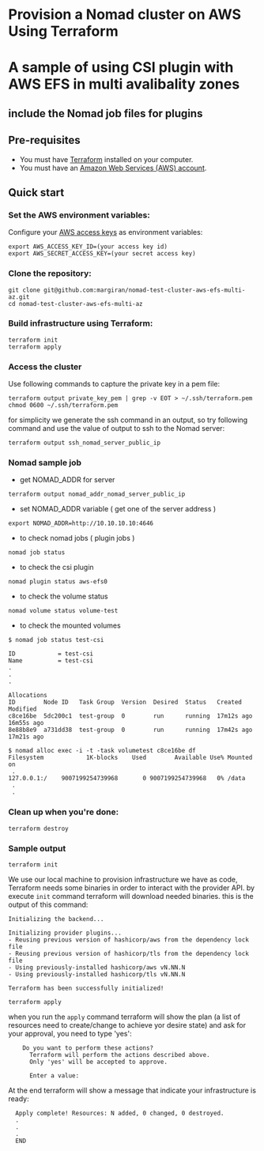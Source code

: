# Provision a Nomad cluster on AWS Using Terraform
# A sample of using CSI plugin with AWS EFS in multi avalibality zones
## include the Nomad job files for plugins 

## Pre-requisites

* You must have [Terraform](https://www.terraform.io/downloads) installed on your computer. 
* You must have an [Amazon Web Services (AWS) account](http://aws.amazon.com/).


## Quick start

### Set the AWS environment variables:

Configure your [AWS access 
keys](http://docs.aws.amazon.com/general/latest/gr/aws-sec-cred-types.html#access-keys-and-secret-access-keys) as 
environment variables:
```
export AWS_ACCESS_KEY_ID=(your access key id)
export AWS_SECRET_ACCESS_KEY=(your secret access key)
```

### Clone the repository:

```
git clone git@github.com:margiran/nomad-test-cluster-aws-efs-multi-az.git
cd nomad-test-cluster-aws-efs-multi-az
```
### Build infrastructure using Terraform:

```
terraform init
terraform apply
```
### Access the cluster

Use following commands to capture the private key in a pem file:

```
terraform output private_key_pem | grep -v EOT > ~/.ssh/terraform.pem
chmod 0600 ~/.ssh/terraform.pem
```

for simplicity we generate the ssh command in an output, so try following command and use the value of output to ssh to the Nomad server:

```
terraform output ssh_nomad_server_public_ip
```

### Nomad sample job

- get NOMAD_ADDR for server 

```
terraform output nomad_addr_nomad_server_public_ip
```

- set NOMAD_ADDR variable ( get one of the server address )

```
export NOMAD_ADDR=http://10.10.10.10:4646
```

- to check nomad jobs ( plugin jobs )

```
nomad job status
```

- to check the csi plugin 

```
nomad plugin status aws-efs0
```

- to check the volume status

```
nomad volume status volume-test
```

- to check the mounted volumes 

```
$ nomad job status test-csi

ID            = test-csi
Name          = test-csi
.
.
.

Allocations
ID        Node ID   Task Group  Version  Desired  Status   Created     Modified
c8ce16be  5dc200c1  test-group  0        run      running  17m12s ago  16m55s ago
8e88b8e9  a731dd38  test-group  0        run      running  17m42s ago  17m21s ago

$ nomad alloc exec -i -t -task volumetest c8ce16be df
Filesystem            1K-blocks    Used        Available Use% Mounted on
 .
127.0.0.1:/    9007199254739968       0 9007199254739968   0% /data
 .
 .
```

### Clean up when you're done:

```
terraform destroy
```

### Sample output

```
terraform init
```

We use our local machine to provision infrastructure we have as code, Terraform needs some binaries in order to interact with the provider API. by execute `init` command terraform will download needed binaries. 
this is the output of this command:

    Initializing the backend...

    Initializing provider plugins...
    - Reusing previous version of hashicorp/aws from the dependency lock file
    - Reusing previous version of hashicorp/tls from the dependency lock file
    - Using previously-installed hashicorp/aws vN.NN.N
    - Using previously-installed hashicorp/tls vN.NN.N

    Terraform has been successfully initialized!

```
terraform apply
```

when you run the `apply` command terraform will show the plan (a list of resources need to create/change to achieve yor desire state) and ask for your approval, you need to type 'yes':
```
    Do you want to perform these actions?
      Terraform will perform the actions described above.
      Only 'yes' will be accepted to approve.

      Enter a value:  
```

At the end terraform will show a message that indicate your infrastructure is ready:
```
  Apply complete! Resources: N added, 0 changed, 0 destroyed.
  .
  .
  .
  END
```
